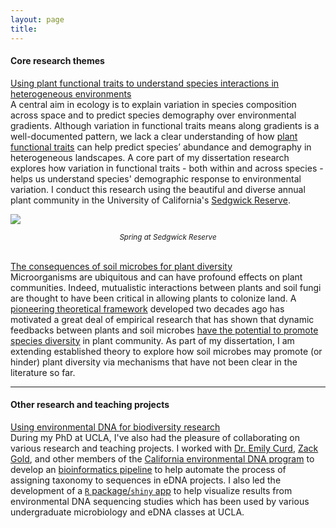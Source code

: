```yaml
---
layout: page
title: 
---
```


#### Core research themes
<u>Using plant functional traits to understand species interactions in heterogeneous environments</u>   
A central aim in ecology is to explain variation in species composition across space and to predict species demography over environmental gradients. Although variation in functional traits means along gradients is a well-documented pattern, we lack a clear understanding of how [plant functional traits](https://pdfs.semanticscholar.org/664b/fe6984faf7a975896626b4875fa82faa1b67.pdf?_ga=2.139439987.1524695756.1544747545-512070160.1524722723) can help predict species’ abundance and demography in heterogeneous landscapes. A core part of my dissertation research explores how variation in functional traits - both within and across species - helps us understand species' demographic response to environmental variation. I conduct this research using the beautiful and diverse annual plant community in the University of California's [Sedgwick Reserve](http://sedgwick.nrs.ucsb.edu/).

![](../public/sedgwick.jpg)
 <div align="center">
<small><i>
Spring at Sedgwick Reserve
</i></small>
</div>

<br>

<u>The consequences of soil microbes for plant diversity</u>   
Microorganisms are ubiquitous and can have profound effects on plant communities. Indeed, mutualistic interactions between plants and soil fungi are thought to have been critical in allowing plants to colonize land. A [pioneering theoretical framework](https://en.wikipedia.org/wiki/Plant%E2%80%93soil_feedback) developed two decades ago has motivated a great deal of empirical research that has shown that dynamic feedbacks between plants and soil microbes [have the potential to promote species  diversity](http://science.sciencemag.org/content/355/6321/134) in plant community. As part of my dissertation, I am extending established theory to explore how soil microbes may promote (or hinder) plant diversity via mechanisms that have not been clear in the literature so far.

-----------

#### Other research and teaching projects
<u>Using environmental DNA for biodiversity research</u>  
During my PhD at UCLA, I've also had the pleasure of collaborating on various research and teaching projects. I worked with [Dr. Emily Curd](https://www.ioes.ucla.edu/person/emily-curd/), [Zack Gold](http://www.zackgold.org/), and other members of the [California environmental DNA program](http://www.ucedna.com/) to develop an [bioinformatics pipeline](https://www.biorxiv.org/content/early/2018/12/07/488627) to help automate the process of assigning taxonomy to sequences in eDNA projects. I also led the development of a [`R` package/`shiny` app](https://f1000research.com/articles/7-1734/v1) to help visualize results from environmental DNA sequencing studies which has been used by various undergraduate microbiology and eDNA classes at UCLA.
